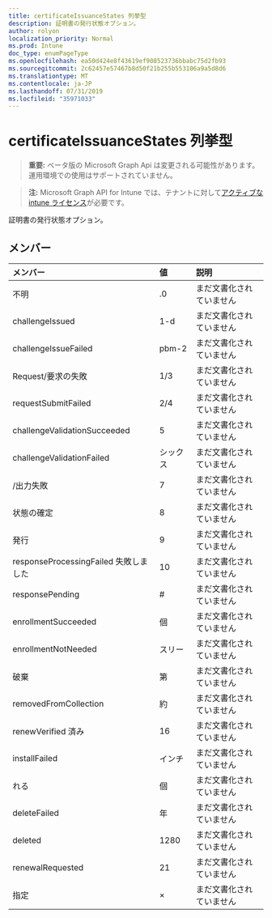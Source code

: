 ```yaml
---
title: certificateIssuanceStates 列挙型
description: 証明書の発行状態オプション。
author: rolyon
localization_priority: Normal
ms.prod: Intune
doc_type: enumPageType
ms.openlocfilehash: ea50d424e8f43619ef908523736bbabc75d2fb93
ms.sourcegitcommit: 2c62457e57467b8d50f21b255b553106a9a5d8d6
ms.translationtype: MT
ms.contentlocale: ja-JP
ms.lasthandoff: 07/31/2019
ms.locfileid: "35971033"
---
```

# <a name="certificateissuancestates-enum-type"></a>certificateIssuanceStates 列挙型

> **重要:** ベータ版の Microsoft Graph Api は変更される可能性があります。運用環境での使用はサポートされていません。

> **注:** Microsoft Graph API for Intune では、テナントに対して[アクティブな intune ライセンス](https://go.microsoft.com/fwlink/?linkid=839381)が必要です。

証明書の発行状態オプション。

## <a name="members"></a>メンバー
|メンバー|値|説明|
|:---|:---|:---|
|不明|.0|まだ文書化されていません|
|challengeIssued|1-d|まだ文書化されていません|
|challengeIssueFailed|pbm-2|まだ文書化されていません|
|Request/要求の失敗|1/3|まだ文書化されていません|
|requestSubmitFailed|2/4|まだ文書化されていません|
|challengeValidationSucceeded|5|まだ文書化されていません|
|challengeValidationFailed|シックス|まだ文書化されていません|
|/出力失敗|7|まだ文書化されていません|
|状態の確定|8 |まだ文書化されていません|
|発行|9 |まだ文書化されていません|
|responseProcessingFailed 失敗しました|10 |まだ文書化されていません|
|responsePending|#|まだ文書化されていません|
|enrollmentSucceeded|個|まだ文書化されていません|
|enrollmentNotNeeded|スリー|まだ文書化されていません|
|破棄|第|まだ文書化されていません|
|removedFromCollection|約|まだ文書化されていません|
|renewVerified 済み|16|まだ文書化されていません|
|installFailed|インチ|まだ文書化されていません|
|れる|個|まだ文書化されていません|
|deleteFailed|年|まだ文書化されていません|
|deleted|1280|まだ文書化されていません|
|renewalRequested|21|まだ文書化されていません|
|指定|×|まだ文書化されていません|





